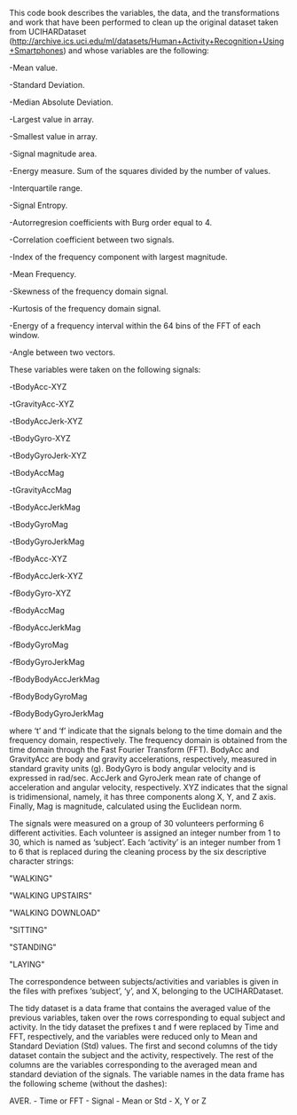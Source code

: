 This code book describes the variables, the data, and the transformations and work that have been performed to clean up the original dataset taken from UCIHARDataset (http://archive.ics.uci.edu/ml/datasets/Human+Activity+Recognition+Using+Smartphones) and whose variables are the following: 

  -Mean value.

  -Standard Deviation.

  -Median Absolute Deviation. 

  -Largest value in array.

  -Smallest value in array.

  -Signal magnitude area.

  -Energy measure. Sum of the squares divided by the number of values. 

  -Interquartile range. 

  -Signal Entropy.

  -Autorregresion coefficients with Burg order equal to 4.

  -Correlation coefficient between two signals.

  -Index of the frequency component with largest magnitude.

  -Mean Frequency.

  -Skewness of the frequency domain signal. 

  -Kurtosis of the frequency domain signal. 

  -Energy of a frequency interval within the 64 bins of the FFT of each window.

  -Angle between two vectors.

These variables were taken on the following signals:

  -tBodyAcc-XYZ

  -tGravityAcc-XYZ

  -tBodyAccJerk-XYZ

  -tBodyGyro-XYZ

  -tBodyGyroJerk-XYZ

  -tBodyAccMag

  -tGravityAccMag

  -tBodyAccJerkMag

  -tBodyGyroMag

  -tBodyGyroJerkMag

  -fBodyAcc-XYZ

  -fBodyAccJerk-XYZ

  -fBodyGyro-XYZ

  -fBodyAccMag

  -fBodyAccJerkMag

  -fBodyGyroMag

  -fBodyGyroJerkMag

  -fBodyBodyAccJerkMag

  -fBodyBodyGyroMag

  -fBodyBodyGyroJerkMag

where ‘t’ and ‘f’ indicate that the signals belong to the time domain and the frequency domain, respectively. The frequency domain is obtained from the time domain through the 
Fast Fourier Transform (FFT). BodyAcc and GravityAcc are body and gravity accelerations, respectively, measured in standard gravity units (g). BodyGyro is body angular velocity 
and is expressed in rad/sec. AccJerk and GyroJerk mean rate of change of acceleration and angular velocity, respectively. XYZ indicates that the signal is tridimensional, namely, 
it has three components along X, Y, and Z axis. Finally, Mag is magnitude, calculated using the Euclidean norm.

The signals were measured on a group of 30 volunteers performing 6 different activities. Each volunteer is assigned an integer number from 1 to 30, which is named as ‘subject’. 
Each ‘activity’ is an integer number from 1 to 6 that is replaced during the cleaning process by the six descriptive character strings:

"WALKING"

"WALKING UPSTAIRS"

"WALKING DOWNLOAD"

"SITTING"

"STANDING"

"LAYING"

The correspondence between subjects/activities and 
variables is given in the files with prefixes ‘subject’, ‘y’, and X, belonging to the UCIHARDataset.  

The tidy dataset is a data frame that contains the averaged value of the previous variables, taken over the rows corresponding to equal subject and activity. In the tidy dataset 
the prefixes t and f were replaced by Time and FFT, respectively, and the variables were reduced only to Mean and Standard Deviation (Std) values. The first and second columns of 
the tidy dataset contain the subject and the activity, respectively. The rest of the columns are the variables corresponding to the averaged mean and standard deviation of the 
signals. The variable names in the data frame has the following scheme (without the dashes):

AVER. - Time or FFT  -  Signal  -  Mean or Std  -  X, Y or Z
















 






























